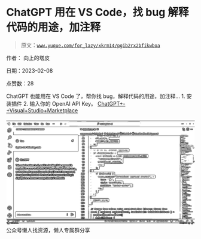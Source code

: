 # ChatGPT 用在 VS Code，找 bug 解释代码的用途，加注释

> 原文：[`www.yuque.com/for_lazy/xkrm14/pgib2rx2bfikwboa`](https://www.yuque.com/for_lazy/xkrm14/pgib2rx2bfikwboa)



作者： 向上的塔皮



日期：2023-02-08



点赞数：28

<ne-hole id="u84f00283" data-lake-id="u84f00283">

ChatGPT 也能用在 VS Code 了，帮你找 bug，解释代码的用途，加注释... 1\. 安装插件 2\. 输入你的 OpenAI API Key。 [ChatGPT+-+Visual+Studio+Marketplace](https://marketplace.visualstudio.com/items?itemName=gencay.vscode-chatgpt)



![](img/7714e5f92998d8d45c5a4d278ba120f3.png)  <ne-hole id="u3e42ed6f" data-lake-id="u3e42ed6f"><ne-p id="ud8a46dd3" data-lake-id="ud8a46dd3">公众号懒人找资源，懒人专属群分享

</ne-hole></ne-p></ne-hole>